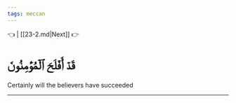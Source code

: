 ```yaml
---
tags: meccan
---
```


👈  | [[23-2.md|Next]] 👉

# قَدۡ أَفۡلَحَ ٱلۡمُؤۡمِنُونَ

Certainly will the believers have succeeded

---

